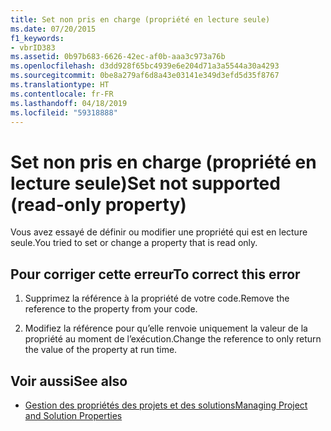 ```yaml
---
title: Set non pris en charge (propriété en lecture seule)
ms.date: 07/20/2015
f1_keywords:
- vbrID383
ms.assetid: 0b97b683-6626-42ec-af0b-aaa3c973a76b
ms.openlocfilehash: d3dd928f65bc4939e6e204d71a3a5544a30a4293
ms.sourcegitcommit: 0be8a279af6d8a43e03141e349d3efd5d35f8767
ms.translationtype: HT
ms.contentlocale: fr-FR
ms.lasthandoff: 04/18/2019
ms.locfileid: "59318888"
---
```

# <a name="set-not-supported-read-only-property"></a><span data-ttu-id="b8dfa-102">Set non pris en charge (propriété en lecture seule)</span><span class="sxs-lookup"><span data-stu-id="b8dfa-102">Set not supported (read-only property)</span></span>
<span data-ttu-id="b8dfa-103">Vous avez essayé de définir ou modifier une propriété qui est en lecture seule.</span><span class="sxs-lookup"><span data-stu-id="b8dfa-103">You tried to set or change a property that is read only.</span></span>  
  
## <a name="to-correct-this-error"></a><span data-ttu-id="b8dfa-104">Pour corriger cette erreur</span><span class="sxs-lookup"><span data-stu-id="b8dfa-104">To correct this error</span></span>  
  
1. <span data-ttu-id="b8dfa-105">Supprimez la référence à la propriété de votre code.</span><span class="sxs-lookup"><span data-stu-id="b8dfa-105">Remove the reference to the property from your code.</span></span>  
  
2. <span data-ttu-id="b8dfa-106">Modifiez la référence pour qu’elle renvoie uniquement la valeur de la propriété au moment de l’exécution.</span><span class="sxs-lookup"><span data-stu-id="b8dfa-106">Change the reference to only return the value of the property at run time.</span></span>  
  
## <a name="see-also"></a><span data-ttu-id="b8dfa-107">Voir aussi</span><span class="sxs-lookup"><span data-stu-id="b8dfa-107">See also</span></span>

- [<span data-ttu-id="b8dfa-108">Gestion des propriétés des projets et des solutions</span><span class="sxs-lookup"><span data-stu-id="b8dfa-108">Managing Project and Solution Properties</span></span>](/visualstudio/ide/managing-project-and-solution-properties)
